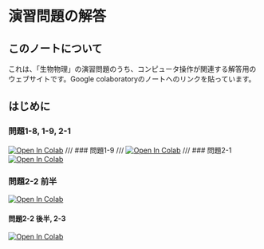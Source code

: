 # 演習問題の解答

## このノートについて

これは、「生物物理」の演習問題のうち、コンピュータ操作が関連する解答用のウェブサイトです。Google colaboratoryのノートへのリンクを貼っています。

## はじめに

### 問題1-8, 1-9, 2-1
[![Open In Colab](https://colab.research.google.com/assets/colab-badge.svg)](https://colab.research.google.com/drive/18LLAeqwjtwqxAV-qh5Z7Ko0SJYKNUjB2?usp=sharing)
/// ### 問題1-9
/// [![Open In Colab](https://colab.research.google.com/assets/colab-badge.svg)](https://colab.research.google.com/drive/1S3nemObiVCUxoDvlzMtk1Avdqh_Y36VS?usp=sharing)
/// ### 問題2-1
[![Open In Colab](https://colab.research.google.com/assets/colab-badge.svg)](https://colab.research.google.com/drive/10mf_Er5uJR6gu0-tpShAHEbCdevg_0FL?usp=sharing)
### 問題2-2 前半
[![Open In Colab](https://colab.research.google.com/assets/colab-badge.svg)](https://colab.research.google.com/drive/1ArmxTEOI-wjOI5rb5ENKZjaorag8fuSV?usp=sharing)
#### 問題2-2 後半, 2-3
[![Open In Colab](https://colab.research.google.com/assets/colab-badge.svg)](https://colab.research.google.com/drive/1xKOH8q40gM0fjmrTZ_JKAH5r4aie7DH7?usp=sharing)
